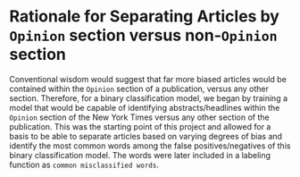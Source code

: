 # Rationale for Separating Articles by `Opinion` section versus non-`Opinion` section

Conventional wisdom would suggest that far more biased articles would be contained within the `Opinion` section of a publication, versus any other section. Therefore, for a binary classification model, we began by training a model that would be capable of identifying abstracts/headlines within the `Opinion` section of the New York Times versus any other section of the publication. This was the starting point of this project and allowed for a basis to be able to separate articles based on varying degrees of bias and identify the most common words among the false positives/negatives of this binary classification model. The words were later included in a labeling function as `common misclassified words`. 